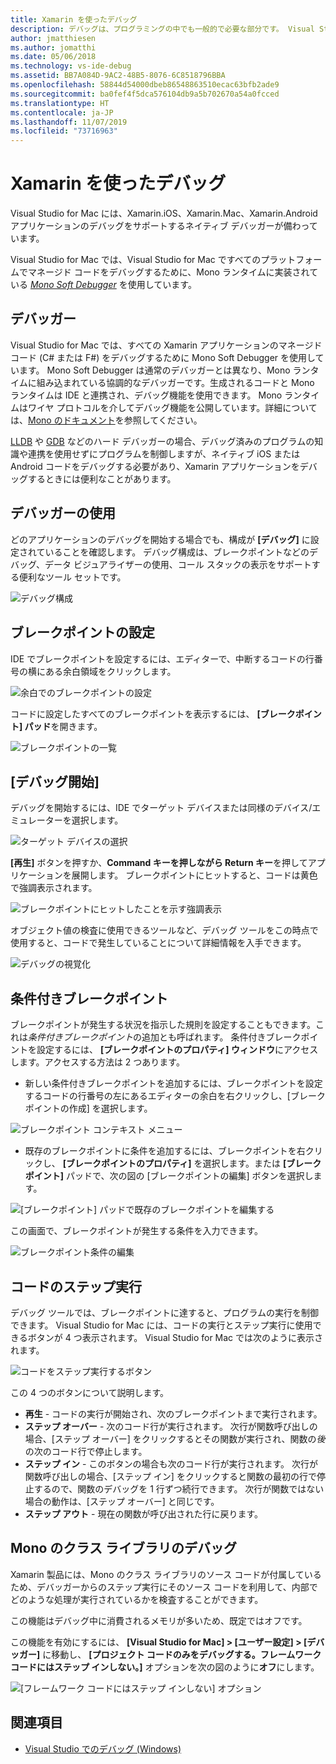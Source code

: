 ```yaml
---
title: Xamarin を使ったデバッグ
description: デバッグは、プログラミングの中でも一般的で必要な部分です。 Visual Studio for Mac は成熟した IDE であり、デバッグが簡単になる機能一式が含まれています。 この記事では、安全なデバッグからデータの視覚化まで、Visual Studio for Mac のデバッグ機能を最大限に活用する方法について説明します。
author: jmatthiesen
ms.author: jomatthi
ms.date: 05/06/2018
ms.technology: vs-ide-debug
ms.assetid: BB7A084D-9AC2-48B5-8076-6C8518796BBA
ms.openlocfilehash: 58844d54000dbeb86548863510ecac63bfb2ade9
ms.sourcegitcommit: ba0fef4f5dca576104db9a5b702670a54a0fcced
ms.translationtype: HT
ms.contentlocale: ja-JP
ms.lasthandoff: 11/07/2019
ms.locfileid: "73716963"
---
```

# <a name="debugging-with-xamarin"></a>Xamarin を使ったデバッグ

Visual Studio for Mac には、Xamarin.iOS、Xamarin.Mac、Xamarin.Android アプリケーションのデバッグをサポートするネイティブ デバッガーが備わっています。

Visual Studio for Mac では、Visual Studio for Mac ですべてのプラットフォームでマネージド コードをデバッグするために、Mono ランタイムに実装されている [*Mono Soft Debugger*](https://www.mono-project.com/docs/advanced/runtime/docs/soft-debugger/) を使用しています。

## <a name="the-debugger"></a>デバッガー

Visual Studio for Mac では、すべての Xamarin アプリケーションのマネージド コード (C# または F#) をデバッグするために Mono Soft Debugger を使用しています。 Mono Soft Debugger は通常のデバッガーとは異なり、Mono ランタイムに組み込まれている協調的なデバッガーです。生成されるコードと Mono ランタイムは IDE と連携され、デバッグ機能を使用できます。 Mono ランタイムはワイヤ プロトコルを介してデバッグ機能を公開しています。詳細については、[Mono のドキュメント](https://www.mono-project.com/docs/advanced/runtime/docs/soft-debugger-wire-format/)を参照してください。

[LLDB]( http://lldb.llvm.org/index.html) や [GDB]( https://www.gnu.org/software/gdb/) などのハード デバッガーの場合、デバッグ済みのプログラムの知識や連携を使用せずにプログラムを制御しますが、ネイティブ iOS または Android コードをデバッグする必要があり、Xamarin アプリケーションをデバッグするときには便利なことがあります。

## <a name="using-the-debugger"></a>デバッガーの使用

どのアプリケーションのデバッグを開始する場合でも、構成が **[デバッグ]** に設定されていることを確認します。 デバッグ構成は、ブレークポイントなどのデバッグ、データ ビジュアライザーの使用、コール スタックの表示をサポートする便利なツール セットです。

![デバッグ構成](media/debugging-image_0.png)

## <a name="setting-a-breakpoint"></a>ブレークポイントの設定

IDE でブレークポイントを設定するには、エディターで、中断するコードの行番号の横にある余白領域をクリックします。

![余白でのブレークポイントの設定](media/debugging-image0.png)

コードに設定したすべてのブレークポイントを表示するには、 **[ブレークポイント] パッド**を開きます。

![ブレークポイントの一覧](media/debugging-image0a.png)

## <a name="start-debugging"></a>[デバッグ開始]

デバッグを開始するには、IDE でターゲット デバイスまたは同様のデバイス/エミュレーターを選択します。

![ターゲット デバイスの選択](media/debugging-image1.png)

**[再生]** ボタンを押すか、**Command キーを押しながら Return キー**を押してアプリケーションを展開します。 ブレークポイントにヒットすると、コードは黄色で強調表示されます。

![ブレークポイントにヒットしたことを示す強調表示](media/debugging-image2.png)

オブジェクト値の検査に使用できるツールなど、デバッグ ツールをこの時点で使用すると、コードで発生していることについて詳細情報を入手できます。

![デバッグの視覚化](media/debugging-image3.png)

## <a name="conditional-breakpoints"></a>条件付きブレークポイント

ブレークポイントが発生する状況を指示した規則を設定することもできます。これは*条件付きブレークポイント*の追加とも呼ばれます。 条件付きブレークポイントを設定するには、 **[ブレークポイントのプロパティ] ウィンドウ**にアクセスします。アクセスする方法は 2 つあります。

* 新しい条件付きブレークポイントを追加するには、ブレークポイントを設定するコードの行番号の左にあるエディターの余白を右クリックし、[ブレークポイントの作成] を選択します。

 ![ブレークポイント コンテキスト メニュー](media/debugging-image4.png)

* 既存のブレークポイントに条件を追加するには、ブレークポイントを右クリックし、 **[ブレークポイントのプロパティ]** を選択します。または **[ブレークポイント]** パッドで、次の図の [ブレークポイントの編集] ボタンを選択します。

 ![[ブレークポイント] パッドで既存のブレークポイントを編集する](media/debugging-image5.png)

この画面で、ブレークポイントが発生する条件を入力できます。

 ![ブレークポイント条件の編集](media/debugging-image6.png)

## <a name="stepping-through-code"></a>コードのステップ実行

デバッグ ツールでは、ブレークポイントに達すると、プログラムの実行を制御できます。 Visual Studio for Mac には、コードの実行とステップ実行に使用できるボタンが 4 つ表示されます。 Visual Studio for Mac では次のように表示されます。

 ![コードをステップ実行するボタン](media/debugging-image7.png)

この 4 つのボタンについて説明します。

* **再生** - コードの実行が開始され、次のブレークポイントまで実行されます。
* **ステップ オーバー** - 次のコード行が実行されます。 次行が関数呼び出しの場合、[ステップ オーバー] をクリックするとその関数が実行され、関数の*後*の次のコード行で停止します。
* **ステップ イン** - このボタンの場合も次のコード行が実行されます。 次行が関数呼び出しの場合、[ステップ イン] をクリックすると関数の最初の行で停止するので、関数のデバッグを 1 行ずつ続行できます。 次行が関数ではない場合の動作は、[ステップ オーバー] と同じです。
* **ステップ アウト** - 現在の関数が呼び出された行に戻ります。

## <a name="debugging-monos-class-libraries"></a>Mono のクラス ライブラリのデバッグ

Xamarin 製品には、Mono のクラス ライブラリのソース コードが付属しているため、デバッガーからのステップ実行にそのソース コードを利用して、内部でどのような処理が実行されているかを検査することができます。

この機能はデバッグ中に消費されるメモリが多いため、既定ではオフです。

この機能を有効にするには、 **[Visual Studio for Mac] > [ユーザー設定] > [デバッガー]** に移動し、 **[プロジェクト コードのみをデバッグする。フレームワーク コードにはステップ インしない。]** オプションを次の図のように**オフ**にします。

![[フレームワーク コードにはステップ インしない] オプション](media/debugging-image8.png)

## <a name="see-also"></a>関連項目

- [Visual Studio でのデバッグ (Windows)](/visualstudio/debugger/)